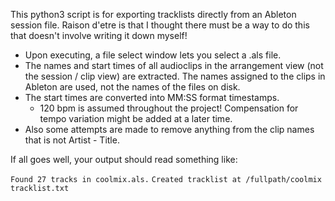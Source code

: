 This python3 script is for exporting tracklists directly from an Ableton session file. Raison d'etre is that I thought there must be a way to do this that doesn't involve writing it down myself!

- Upon executing, a file select window lets you select a .als file. 
- The names and start times of all audioclips in the arrangement view (not the session / clip view) are extracted. The names assigned to the clips in Ableton are used, not the names of the files on disk.
- The start times are converted into MM:SS format timestamps.
	- 120 bpm is assumed throughout the project! Compensation for tempo variation might be added at a later time.
- Also some attempts are made to remove anything from the clip names that is not Artist - Title.

If all goes well, your output should read something like:

`Found 27 tracks in coolmix.als.`
`Created tracklist at /fullpath/coolmix tracklist.txt`
